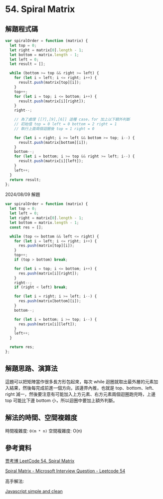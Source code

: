# 54. Spiral Matrix

## 解題程式碼

```javascript
var spiralOrder = function (matrix) {
  let top = 0;
  let right = matrix[0].length - 1;
  let bottom = matrix.length - 1;
  let left = 0;
  let result = [];

  while (bottom >= top && right >= left) {
    for (let i = left; i <= right; i++) {
      result.push(matrix[top][i]);
    }
    top++;
    for (let i = top; i <= bottom; i++) {
      result.push(matrix[i][right]);
    }
    right--;

    // 為了處理 [[7],[9],[6]] 這種 case，for 加上以下額外判斷
    // 初始值 top = 0 left = 0 bottom = 2 right = 1
    // 執行上面兩個迴圈後 top = 1 right = 0

    for (let i = right; i >= left && bottom >= top; i--) {
      result.push(matrix[bottom][i]);
    }
    bottom--;
    for (let i = bottom; i >= top && right >= left; i--) {
      result.push(matrix[i][left]);
    }
    left++;
  }
  return result;
};
```

2024/08/09 解題

```javascript
var spiralOrder = function (matrix) {
  let top = 0;
  let left = 0;
  let right = matrix[0].length - 1;
  let bottom = matrix.length - 1;
  const res = [];

  while (top <= bottom && left <= right) {
    for (let i = left; i <= right; i++) {
      res.push(matrix[top][i]);
    }
    top++;
    if (top > bottom) break;

    for (let i = top; i <= bottom; i++) {
      res.push(matrix[i][right]);
    }
    right--;
    if (right < left) break;

    for (let i = right; i >= left; i--) {
      res.push(matrix[bottom][i]);
    }
    bottom--;

    for (let i = bottom; i >= top; i--) {
      res.push(matrix[i][left]);
    }
    left++;
  }

  return res;
};
```

## 解題思路、演算法

這題可以把矩陣當作很多長方形包起來，每次 while 迴圈就取出最外層的元素加入結果，然後每完成前進一個方向，該邊界內推，也就是 top、bottom、left、right 減一，然後要注意有可能加入上方元素、右方元素兩個迴圈跑完時，上邊 top 可能比下邊 bottom 小，所以迴圈中要加上額外判斷。

## 解法的時間、空間複雜度

時間複雜度: `O(m * n)`
空間複雜度: O(n)

## 參考資料

[贾考博 LeetCode 54. Spiral Matrix](https://youtu.be/mmQfavfpW_M?si=3iX-xcnIqd7ZSgWL)

[Spiral Matrix - Microsoft Interview Question - Leetcode 54](https://youtu.be/BJnMZNwUk1M?si=gVW2ogxzZOFp608o)

高手解法:

[Javascript simple and clean](https://leetcode.com/problems/spiral-matrix/solutions/651503/javascript-simple-and-clean/)
